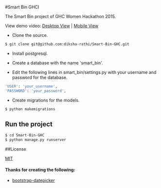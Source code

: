 #Smart Bin GHCI

The Smart Bin project of GHC Women Hackathon 2015.

View demo video: [Desktop View](https://youtu.be/UP_KwSg6GIk) | [Mobile View](https://youtu.be/PT_DKmhWBwI)

* Clone the source.

```sh
$ git clone git@github.com:diksha-rathi/Smart-Bin-GHC.git
```

* Install postgresql.

* Create a database with the name 'smart_bin'.

* Edit the following lines in smart_bin/settings.py with your username and password for the database.

```sh
'USER': 'your_username',
'PASSWORD': 'your_password',
```

* Create migrations for the models.

```sh
$ python makemigrations
```

## Run the project

```sh
$ cd Smart-Bin-GHC
$ python manage.py runserver
```

##License

[MIT](https://github.com/Diksha-Rathi/Smart-Bin-GHC/blob/master/LICENSE)

#### Thanks for creating the following:

* [bootstrap-datepicker](https://github.com/uxsolutions/bootstrap-datepicker)
